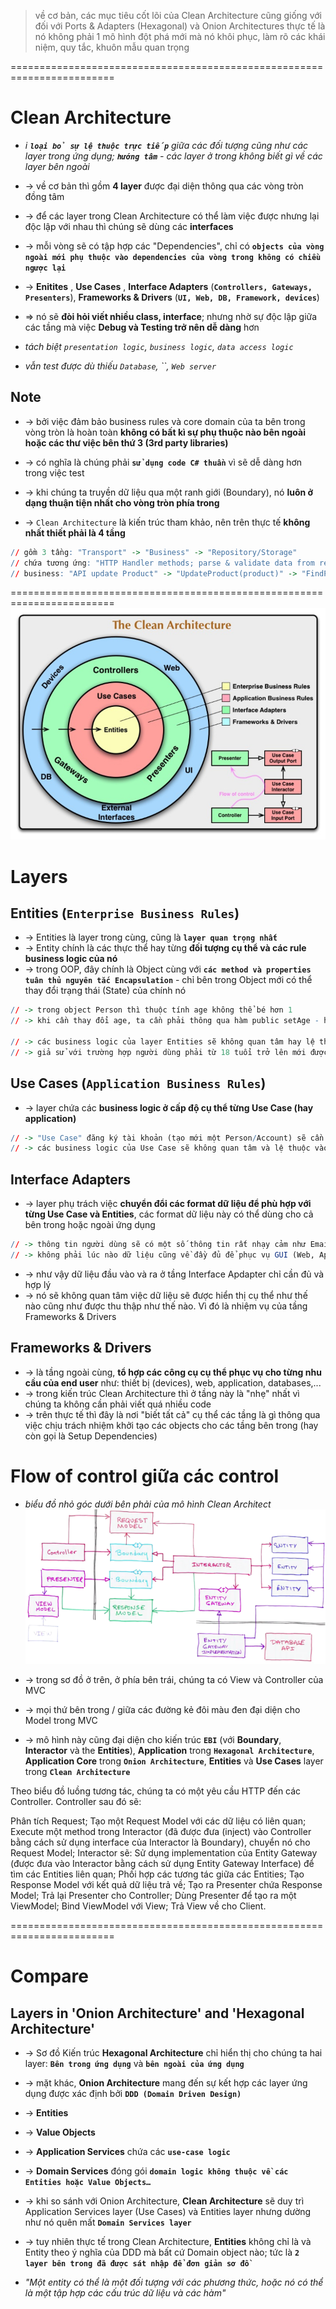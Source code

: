> về cơ bản, các mục tiêu cốt lõi của Clean Architecture cũng giống với đối với Ports & Adapters (Hexagonal) và Onion Architectures
> thực tế là nó không phải 1 mô hình đột phá mới mà nó khôi phục, làm rõ các khái niệm, quy tắc, khuôn mẫu quan trọng 

========================================================================

# Clean Architecture
* _i **`loại bỏ sự lệ thuộc trực tiếp`** giữa các đối tượng cũng như các layer trong ứng dụng; **`hướng tâm`** - các layer ở trong không biết gì về các layer bên ngoài_

* -> về cơ bản thì gồm **4 layer** được đại diện thông qua các vòng tròn đồng tâm
* -> để các layer trong Clean Architecture có thể làm việc được nhưng lại độc lập với nhau thì chúng sẽ dùng các **interfaces**
* -> mỗi vòng sẽ có tập hợp các "Dependencies", chỉ có **`objects của vòng ngoài mới phụ thuộc vào dependencies của vòng trong không có chiều ngược lại`**

* -> **Enitites** , **Use Cases** , **Interface Adapters** (**`Controllers, Gateways, Presenters`**), **Frameworks & Drivers** (**`UI, Web, DB, Framework, devices`**)

* => nó sẽ **đòi hỏi viết nhiều class, interface**; nhưng nhờ sự độc lập giữa các tầng mà việc **Debug và Testing trở nên dễ dàng** hơn
* _tách biệt `presentation logic`, `business logic`, `data access logic`_
* _vẫn test được dù thiếu `Database`, ``, `Web server`_

## Note
* -> bởi việc đảm bảo business rules và core domain của ta bên trong vòng tròn là hoàn toàn **không có bất kì sự phụ thuộc nào bên ngoài hoặc các thư việc bên thứ 3 (3rd party libraries)**
* -> có nghĩa là chúng phải **`sử dụng code C# thuần`** vì sẽ dễ dàng hơn trong việc test

* -> khi chúng ta truyền dữ liệu qua một ranh giới (Boundary), nó **luôn ở dạng thuận tiện nhất cho vòng tròn phía trong**

* -> `Clean Architecture` là kiến trúc tham khảo, nên trên thực tế **không nhất thiết phải là 4 tầng**
```r - Ex: 1 business của API update "product"
// gồm 3 tầng: "Transport" -> "Business" -> "Repository/Storage"
// chứa tương ứng: "HTTP Handler methods; parse & validate data from request" -> "implement business logic" -> "store, retrieve data"
// business: "API update Product" -> "UpdateProduct(product)" -> "FindProductById(id); UpdateProduct(product)"
```

========================================================================
![Robert C. Martin 2012, The Clean Architecture](/nonrelated/cleanarchitecture1.jpg)

# Layers

## Entities (`Enterprise Business Rules`)
* -> Entities là layer trong cùng, cũng là **`layer quan trọng nhất`**
* -> Entity chính là các thực thể hay từng **đối tượng cụ thể và các rule business logic của nó**
* -> trong OOP, đây chính là Object cùng với **`các method và properties tuân thủ nguyên tắc Encapsulation`** - chỉ bên trong Object mới có thể thay đổi trạng thái (State) của chính nó

```r 
// -> trong object Person thì thuộc tính age không thể bé hơn 1
// -> khi cần thay đổi age, ta cần phải thông qua hàm public setAge - hàm này cũng chịu trách nhiệm check điều kiện liên quan tới age

// -> các business logic của layer Entities sẽ không quan tâm hay lệ thuộc vào các business logic ở các layer bên ngoài như "Use Cases"
// -> giả sử với trường hợp người dùng phải từ 18 tuổi trở lên mới được phép tạo tài khoản thì rule thuộc tính Age trong Entities vẫn không đổi
```

## Use Cases (`Application Business Rules`)
* -> layer chứa các **business logic ở cấp độ cụ thể từng Use Case (hay application)**

```r - Ex:
// -> "Use Case" đăng ký tài khoản (tạo mới một Person/Account) sẽ cần tổ hợp một hoặc nhiều Entities tuỳ vào độ phức tạp của Use Case
// -> các business logic của Use Case sẽ không quan tâm và lệ thuộc vào việc dữ liệu đến từ đâu, dùng các thư viện nào làm apdapter, dữ liệu thể hiện thế nào,... vì đấy là nhiệm vụ của layer Interface Adapters
```

## Interface Adapters
* -> layer phụ trách việc **chuyển đổi các format dữ liệu để phù hợp với từng Use Case và Entities**, các format dữ liệu này có thể dùng cho cả bên trong hoặc ngoài ứng dụng

```r - Ex:
// -> thông tin người dùng sẽ có một số thông tin rất nhạy cảm như Email, Phone, Address
// -> không phải lúc nào dữ liệu cũng về đầy đủ để phục vụ GUI (Web, App); tương tự với tuỳ vào hệ thống Database mà các adapter phải format dữ liệu hợp lý.
```

* -> như vậy dữ liệu đầu vào và ra ở tầng Interface Apdapter chỉ cần đủ và hợp lý
* -> nó sẽ không quan tâm việc dữ liệu sẽ được hiển thị cụ thể như thế nào cũng như được thu thập như thế nào. Vì đó là nhiệm vụ của tầng Frameworks & Drivers

## Frameworks & Drivers
* -> là tầng ngoài cùng, **tổ hợp các công cụ cụ thể phục vụ cho từng nhu cầu của end user** như: thiết bị (devices), web, application, databases,... 
* -> trong kiến trúc Clean Architecture thì ở tầng này là "nhẹ" nhất vì chúng ta không cần phải viết quá nhiều code
* -> trên thực tế thì đây là nơi "biết tất cả" cụ thể các tầng là gì thông qua việc chịu trách nhiệm khởi tạo các objects cho các tầng bên trong (hay còn gọi là Setup Dependencies)

# Flow of control giữa các control
* _biểu đồ nhỏ góc dưới bên phải của mô hình Clean Architect_
![Flow of control](/nonrelated/cleanarchitecturedesign2.png)

* -> trong sơ đồ ở trên, ở phía bên trái, chúng ta có View và Controller của MVC
* -> mọi thứ bên trong / giữa các đường kẻ đôi màu đen đại diện cho Model trong MVC
* -> mô hình này cũng đại diện cho kiến trúc **`EBI`** (với **Boundary**, **Interactor** và the **Entities**), **Application** trong **`Hexagonal Architecture`**, **Application Core** trong **`Onion Architecture`**, **Entities** và **Use Cases** layer trong **`Clean Architecture`**

Theo biểu đồ luồng tương tác, chúng ta có một yêu cầu HTTP đến các Controller. Controller sau đó sẽ:

Phân tích Request;
Tạo một Request Model với các dữ liệu có liên quan;
Execute một method trong Interactor (đã được đưa (inject) vào Controller bằng cách sử dụng interface của Interactor là Boundary), chuyển nó cho Request Model;
Interactor sẽ:
Sử dụng implementation của Entity Gateway (được đưa vào Interactor bằng cách sử dụng Entity Gateway Interface) để tìm các Entities liên quan;
Phối hợp các tương tác giữa các Entities;
Tạo Response Model với kết quả dữ liệu trả về;
Tạo ra Presenter chứa Response Model;
Trả lại Presenter cho Controller;
Dùng Presenter để tạo ra một ViewModel;
Bind ViewModel với View;
Trả View về cho Client.

========================================================================
# Compare

## Layers in 'Onion Architecture' and 'Hexagonal Architecture'
* -> Sơ đồ Kiến trúc **Hexagonal Architecture** chỉ hiển thị cho chúng ta hai layer: **`Bên trong ứng dụng`** và **`bên ngoài của ứng dụng`**

* -> mặt khác, **Onion Architecture** mang đến sự kết hợp các layer ứng dụng được xác định bởi **`DDD (Domain Driven Design)`**
* -> **Entities**
* -> **Value Objects**
* -> **Application Services** chứa các **`use-case logic`**
* -> **Domain Services** đóng gói **`domain logic không thuộc về các Entities hoặc Value Objects…`**

* -> khi so sánh với Onion Architecture, **Clean Architecture** sẽ duy trì Application Services layer (Use Cases) và Entities layer nhưng dường như nó quên mất **`Domain Services layer`**
* -> tuy nhiên thực tế trong Clean Architecture, **Entities** không chỉ là và Entity theo ý nghĩa của DDD mà bất cứ Domain object nào; tức là **`2 layer bên trong đã được sát nhập để đơn giản sơ đồ`**
* _"Một entity có thể là một đối tượng với các phương thức, hoặc nó có thể là một tập hợp các cấu trúc dữ liệu và các hàm"_
